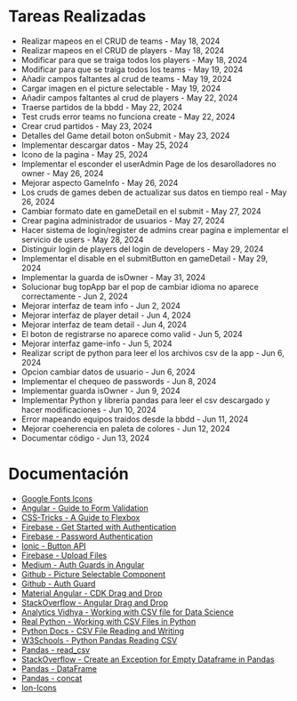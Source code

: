 # Tareas Realizadas

- Realizar mapeos en el CRUD de teams - May 18, 2024
- Realizar mapeos en el CRUD de players - May 18, 2024
- Modificar para que se traiga todos los players - May 18, 2024
- Modificar para que se traiga todos los teams - May 19, 2024
- Añadir campos faltantes al crud de teams - May 19, 2024
- Cargar imagen en el picture selectable - May 19, 2024
- Añadir campos faltantes al crud de players - May 22, 2024
- Traerse partidos de la bbdd - May 22, 2024
- Test cruds error teams no funciona create - May 22, 2024
- Crear crud partidos - May 23, 2024
- Detalles del Game detail boton onSubmit - May 23, 2024
- Implementar descargar datos - May 25, 2024
- Icono de la pagina - May 25, 2024
- Implementar el esconder el userAdmin Page de los desarolladores no owner - May 26, 2024
- Mejorar aspecto GameInfo - May 26, 2024
- Los cruds de games deben de actualizar sus datos en tiempo real - May 26, 2024
- Cambiar formato date en gameDetail en el submit - May 27, 2024
- Crear pagina administrador de usuarios - May 27, 2024
- Hacer sistema de login/register de admins crear pagina e implementar el servicio de users - May 28, 2024
- Distinguir login de players del login de developers - May 29, 2024
- Implementar el disable en el submitButton en gameDetail - May 29, 2024
- Implementar la guarda de isOwner - May 31, 2024
- Solucionar bug topApp bar el pop de cambiar idioma no aparece correctamente - Jun 2, 2024
- Mejorar interfaz de team info - Jun 2, 2024
- Mejorar interfaz de player detail - Jun 4, 2024
- Mejorar interfaz de team detail - Jun 4, 2024
- El boton de registrarse no aparece como valid - Jun 5, 2024
- Mejorar interfaz game-info - Jun 5, 2024
- Realizar script de python para leer el los archivos csv de la app - Jun 6, 2024
- Opcion cambiar datos de usuario - Jun 6, 2024
- Implementar el chequeo de passwords - Jun 8, 2024
- Implementar guarda isOwner - Jun 9, 2024
- Implementar Python y libreria pandas para leer el csv descargado y hacer modificaciones - Jun 10, 2024
- Error mapeando equipos traidos desde la bbdd - Jun 11, 2024
- Mejorar coeherencia en paleta de colores - Jun 12, 2024
- Documentar código - Jun 13, 2024

# Documentación

- [Google Fonts Icons](https://fonts.google.com/icons)
- [Angular - Guide to Form Validation](https://v17.angular.io/guide/form-validation)
- [CSS-Tricks - A Guide to Flexbox](https://css-tricks.com/snippets/css/a-guide-to-flexbox/)
- [Firebase - Get Started with Authentication](https://firebase.google.com/docs/auth/web/start?hl=es-419)
- [Firebase - Password Authentication](https://firebase.google.com/docs/auth/web/password-auth?hl=es-419)
- [Ionic - Button API](https://ionicframework.com/docs/api/button)
- [Firebase - Upload Files](https://firebase.google.com/docs/storage/web/upload-files?hl=es-419)
- [Medium - Auth Guards in Angular](https://medium.com/@jaydeepvpatil225/auth-guards-in-angular-6960950b3c6c)
- [Github - Picture Selectable Component](https://github.com/juanarrow/angular-users/blob/feature-firebase/src/app/shared/components/picture-selectable/picture-selectable.component.ts)
- [Github - Auth Guard](https://github.com/juanarrow/angular-users/blob/feature-firebase/src/app/core/guards/auth.guard.ts)
- [Material Angular - CDK Drag and Drop](https://material.angular.io/cdk/drag-drop/overview)
- [StackOverflow - Angular Drag and Drop](https://stackoverflow.com/questions/69246593/angular-drag-drop-cdkdrag-item-dropping-in-nested-cdkdroplists)
- [Analytics Vidhya - Working with CSV file for Data Science](https://www.analyticsvidhya.com/blog/2021/08/python-tutorial-working-with-csv-file-for-data-science/)
- [Real Python - Working with CSV Files in Python](https://realpython.com/python-csv/)
- [Python Docs - CSV File Reading and Writing](https://docs.python.org/3/library/csv.html)
- [W3Schools - Python Pandas Reading CSV](https://www.w3schools.com/python/pandas/pandas_csv.asp)
- [Pandas - read_csv](https://pandas.pydata.org/docs/reference/api/pandas.read_csv.html)
- [StackOverflow - Create an Exception for Empty Dataframe in Pandas](https://stackoverflow.com/questions/72865655/create-an-exception-for-empty-dataframe-in-pandas)
- [Pandas - DataFrame](https://pandas.pydata.org/docs/reference/api/pandas.DataFrame.html)
- [Pandas - concat](https://pandas.pydata.org/docs/reference/api/pandas.concat.html)
- [Ion-Icons](https://ionic.io/ionicons?_gl=1*q30ne5*_ga*MjAyMTA1NjY2MS4xNzEyODI2Mjc5*_ga_REH9TJF6KF*MTcxNzI1OTM4Ni44LjAuMTcxNzI1OTM4Ni4wLjAuMA..)
